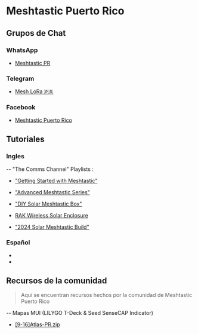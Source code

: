 # Meshtastic Puerto Rico

## Grupos de Chat

### WhatsApp
- [Meshtastic PR](https://chat.whatsapp.com/DuTpXPIjYb8G84oJmawWLp?)
### Telegram
- [Mesh LoRa 🇵🇷](https://t.me/+uKF5t2Nz6GYxZTgx)
### Facebook
- [Meshtastic Puerto Rico](https://www.facebook.com/groups/3150733368394141/)

## Tutoriales

### Ingles

-- "The Comms Channel" Playlists : 
- ["Getting Started with Meshtastic"](https://www.youtube.com/playlist?list=PLshzThxhw4O5JTOACGHzYSSd3soDhoXKK)
- ["Advanced Meshtastic Series"](https://www.youtube.com/playlist?list=PLshzThxhw4O4--klTjqDzR6KeJyqXNNXI)
- ["DIY Solar Meshtastic Box"](https://www.youtube.com/playlist?list=PLshzThxhw4O5HLlxgbZoaEL_LZCBjgv-C)

- [RAK Wireless Solar Enclosure](https://www.youtube.com/playlist?list=PLshzThxhw4O4cv4ZhSRNqr8izfNNmBpsP)

- ["2024 Solar Meshtastic Build"](https://www.youtube.com/playlist?list=PLshzThxhw4O5HLlxgbZoaEL_LZCBjgv-C)


### Español
*
*

## Recursos de la comunidad

> Aqui se encuentran recursos hechos por la comunidad de Meshtastic Puerto Rico

-- Mapas MUI (LILYGO T-Deck & Seed SenseCAP Indicator)

- [[9-16]Atlas-PR.zip](https://github.com/coquiaqui/Meshtastic-Puerto-Rico/releases/download/0.0.1/9-16.Atlas-PR.zip)
